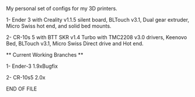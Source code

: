 My personal set of configs for my 3D printers.

1- Ender 3 with Creality v1.1.5 silent board, BLTouch v3.1, Dual gear extruder, Micro Swiss hot end, and solid bed mounts.

2- CR-10s 5 with BTT SKR v1.4 Turbo with TMC2208 v3.0 drivers, Keenovo Bed, BLTouch v3.1, Micro Swiss Direct drive and Hot end.

** Current Working Branches **

1- Ender-3 1.9xBugfix

2- CR-10s5 2.0x

END OF FILE
